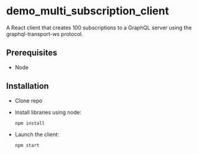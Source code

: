 # demo_multi_subscription_client
A React client that creates 100 subscriptions to a GraphQL server using the graphql-transport-ws protocol. 

## Prerequisites
- Node

## Installation
- Clone repo
- Install libraries using node:
  
  `npm install`

- Launch the client:

  `npm start`
